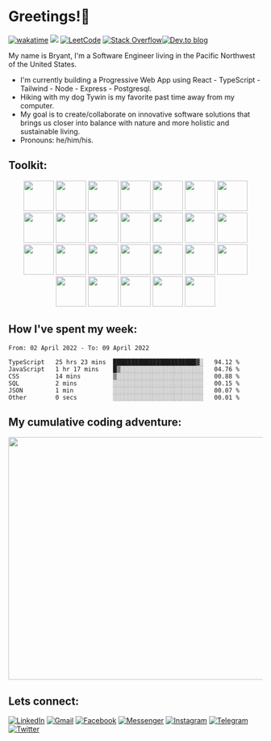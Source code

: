 # Greetings!🖖


[![wakatime](https://wakatime.com/badge/user/99e71179-209a-409a-b8bc-6612891d9ce9.svg)](https://wakatime.com/@99e71179-209a-409a-b8bc-6612891d9ce9) <a href='https://www.codewars.com/users/zataara'><img src="https://www.codewars.com/users/zataara/badges/micro"></a>  <a href='https://leetcode.com/zataara/'>![LeetCode](https://img.shields.io/badge/LeetCode-000000?style=plastic&logo=LeetCode&logoColor=#d16c06)</a>  <a href='https://stackoverflow.com/users/14847517/bryant-macmahon'>![Stack Overflow](https://img.shields.io/badge/-Stackoverflow-FE7A16?style=plastic&logo=stack-overflow&logoColor=white)</a><a href='https://dev.to/zataara'>![Dev.to blog](https://img.shields.io/badge/dev.to-0A0A0A?style=plastic&logo=dev.to&logoColor=white)</a> 

My name is Bryant, I'm a Software Engineer living in the Pacific Northwest of the United States.

- I'm currently building a Progressive Web App using React - TypeScript - Tailwind - Node - Express - Postgresql.  
- Hiking with my dog Tywin is my favorite past time away from my computer.
- My goal is to create/collaborate on innovative software solutions that brings us closer into balance with nature and more holistic and sustainable living.
- Pronouns: he/him/his.

## Toolkit:
<div align='center'>
 
<!-- React -->
<img width="60" src="https://cdn.jsdelivr.net/gh/devicons/devicon/icons/react/react-original-wordmark.svg" />
 
<!-- Redux -->
<img width="60" src="https://cdn.jsdelivr.net/gh/devicons/devicon/icons/redux/redux-original.svg" />

<!-- Tailwind --> 
<img width="60" src="https://cdn.jsdelivr.net/gh/devicons/devicon/icons/tailwindcss/tailwindcss-plain.svg" />
 
<!-- Material UI -->
<img width="60" src="https://cdn.jsdelivr.net/gh/devicons/devicon/icons/materialui/materialui-original.svg" />
 
<!-- Bootstrap -->
<img width="60" src="https://cdn.jsdelivr.net/gh/devicons/devicon/icons/bootstrap/bootstrap-plain-wordmark.svg" />

<!-- TypeScript -->
<img width="60" src="https://cdn.jsdelivr.net/gh/devicons/devicon/icons/typescript/typescript-plain.svg" />

<!-- GIT -->
<img width="60" src="https://cdn.jsdelivr.net/gh/devicons/devicon/icons/git/git-plain.svg" />
 
<!-- HTML -->
<img width="60" src="https://cdn.jsdelivr.net/gh/devicons/devicon/icons/html5/html5-original.svg" />
 
<!-- CSS -->
<img width="60" src="https://cdn.jsdelivr.net/gh/devicons/devicon/icons/css3/css3-original.svg" />
 
<!-- Javscript -->
<img width="60" src="https://cdn.jsdelivr.net/gh/devicons/devicon/icons/javascript/javascript-original.svg" />

<!-- Jest -->
<img  width="60" src="https://cdn.jsdelivr.net/gh/devicons/devicon/icons/jest/jest-plain.svg" />

<!-- Jasmine -->
<img width="60" src="https://cdn.jsdelivr.net/gh/devicons/devicon/icons/jasmine/jasmine-plain-wordmark.svg" />

<!-- jQuery -->
<img width="60" src="https://cdn.jsdelivr.net/gh/devicons/devicon/icons/jquery/jquery-plain-wordmark.svg" />

<!-- Markdown -->
<img width="60" src="https://cdn.jsdelivr.net/gh/devicons/devicon/icons/markdown/markdown-original.svg" />
 
<!-- Python -->
<img width="60" src="https://cdn.jsdelivr.net/gh/devicons/devicon/icons/python/python-original.svg" />
 
<!-- Flask -->
<img width="60" src="https://cdn.jsdelivr.net/gh/devicons/devicon/icons/flask/flask-original.svg" />

<!-- Node.js -->
<img width="60" src="https://cdn.jsdelivr.net/gh/devicons/devicon/icons/nodejs/nodejs-original.svg" />

<!-- npm -->
<img width="60" src="https://cdn.jsdelivr.net/gh/devicons/devicon/icons/npm/npm-original-wordmark.svg" />
 
<!-- Express -->
<img width ="60" src="https://cdn.jsdelivr.net/gh/devicons/devicon/icons/express/express-original.svg" />
 
<!-- Ruby -->
<!-- img width="65" src="https://cdn.jsdelivr.net/gh/devicons/devicon/icons/ruby/ruby-plain.svg" />

<!-- Rails -->
<!-- img width="65" src="https://cdn.jsdelivr.net/gh/devicons/devicon/icons/rails/rails-plain.svg" />

<!-- Figma -->
<img width="60" src="https://cdn.jsdelivr.net/gh/devicons/devicon/icons/figma/figma-original.svg" />

<!-- Photoshop -->
<img width="60" src="https://cdn.jsdelivr.net/gh/devicons/devicon/icons/photoshop/photoshop-plain.svg" />
 
<!-- Bash -->
<img width="60" src="https://cdn.jsdelivr.net/gh/devicons/devicon/icons/bash/bash-original.svg" />
 
 <!-- MongoDB -->
<img width="60" src="https://cdn.jsdelivr.net/gh/devicons/devicon/icons/mongodb/mongodb-original-wordmark.svg" />

<!-- PostgreSQL -->
<img width="60" src="https://cdn.jsdelivr.net/gh/devicons/devicon/icons/postgresql/postgresql-original-wordmark.svg" />
 
<!-- Heroku -->
<img width="60" src="https://cdn.jsdelivr.net/gh/devicons/devicon/icons/heroku/heroku-original-wordmark.svg" />

<!-- VSCode -->
<img width="60" src="https://cdn.jsdelivr.net/gh/devicons/devicon/icons/vscode/vscode-original.svg" />
 
</div>

## How I've spent my week:
<!--START_SECTION:waka-->

```text
From: 02 April 2022 - To: 09 April 2022

TypeScript   25 hrs 23 mins  ███████████████████████▓░   94.12 %
JavaScript   1 hr 17 mins    █▒░░░░░░░░░░░░░░░░░░░░░░░   04.76 %
CSS          14 mins         ▒░░░░░░░░░░░░░░░░░░░░░░░░   00.88 %
SQL          2 mins          ░░░░░░░░░░░░░░░░░░░░░░░░░   00.15 %
JSON         1 min           ░░░░░░░░░░░░░░░░░░░░░░░░░   00.07 %
Other        0 secs          ░░░░░░░░░░░░░░░░░░░░░░░░░   00.01 %
```

<!--END_SECTION:waka-->

## My cumulative coding adventure:
<a href='https://wakatime.com/@zataara'><img width="1000" height="480" src="https://wakatime.com/share/@zataara/1951159e-2f55-4a3a-b85a-090f3139d650.svg"></img></a>
  
## Lets connect:
 
<a href='https://www.linkedin.com/in/bryantmac'>![LinkedIn](https://img.shields.io/badge/LinkedIn-%230077B5.svg?style=for-the-badge&logo=linkedin&logoColor=white)</a> <a href='https://mail.google.com/mail/?view=cm&fs=1&to=bryantmac@gmail.com&su=Hello!&body=Greetings'>![Gmail](https://img.shields.io/badge/Gmail-D14836?style=for-the-badge&logo=gmail&logoColor=white)</a> <a href='https://www.fb.com/bryantm'> ![Facebook](https://img.shields.io/badge/Facebook-%231877F2.svg?style=for-the-badge&logo=Facebook&logoColor=white)</a> <a href='https://www.m.me/bryantm'>![Messenger](https://img.shields.io/badge/Messenger-00B2FF?style=for-the-badge&logo=messenger&logoColor=white)</a> <a href='https://www.instagram.com/zataara.xyz'>![Instagram](https://img.shields.io/badge/Instagram-%23E4405F.svg?style=for-the-badge&logo=Instagram&logoColor=white)</a> <a href='https://telegram.me/zataara'>![Telegram](https://img.shields.io/badge/Telegram-2CA5E0?style=for-the-badge&logo=telegram&logoColor=white)</a> <a href='https://twitter.com/zataara_xyz'>![Twitter](https://img.shields.io/badge/Twitter-%231DA1F2.svg?style=for-the-badge&logo=Twitter&logoColor=white)</a>
 

  
<!-- <img src="https://github.com/zataara/zataara/blob/master/images/codeStats.svg" alt=""/> -->
<!-- All Apps -->
<!-- [![wakatime](https://wakatime.com/badge/user/99e71179-209a-409a-b8bc-6612891d9ce9.svg)](https://wakatime.com/@99e71179-209a-409a-b8bc-6612891d9ce9) -->
<!-- ## My Cumulative Github Journey:
<img align='left' src='https://github.com/zataara/github-api-stats/blob/master/generated/overview.svg' />
<img align='center' src='https://github.com/zataara/github-api-stats/blob/master/generated/languages.svg' /> -->
 
<!--   Most used Languages
<img src="https://github-readme-stats.vercel.app/api/top-langs/?username=zataara&theme=blue-green"> -->
 
 <!-- <div align='left'>
Checkout my progress on <a href='https://leetcode.com/zataara/'>Leetcode</a>!
<br>
<a href='https://leetcode.com/zataara/'><img src='https://github.com/zataara/leetcode-stats/blob/master/generated/stats.svg'></a></div>
<div align='left'> -->

